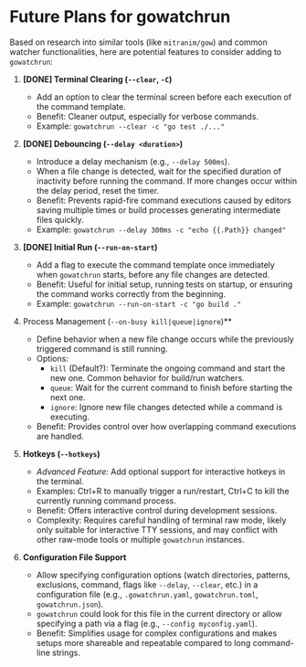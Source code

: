 # Future Plans for gowatchrun

Based on research into similar tools (like `mitranim/gow`) and common watcher functionalities, here are potential features to consider adding to `gowatchrun`:

1.  **[DONE] Terminal Clearing (`--clear`, `-C`)**
    *   Add an option to clear the terminal screen before each execution of the command template.
    *   Benefit: Cleaner output, especially for verbose commands.
    *   Example: `gowatchrun --clear -c "go test ./..."`

2.  **[DONE] Debouncing (`--delay <duration>`)**
    *   Introduce a delay mechanism (e.g., `--delay 500ms`).
    *   When a file change is detected, wait for the specified duration of inactivity before running the command. If more changes occur within the delay period, reset the timer.
    *   Benefit: Prevents rapid-fire command executions caused by editors saving multiple times or build processes generating intermediate files quickly.
    *   Example: `gowatchrun --delay 300ms -c "echo {{.Path}} changed"`

3.  **[DONE] Initial Run (`--run-on-start`)**
    *   Add a flag to execute the command template once immediately when `gowatchrun` starts, before any file changes are detected.
    *   Benefit: Useful for initial setup, running tests on startup, or ensuring the command works correctly from the beginning.
    *   Example: `gowatchrun --run-on-start -c "go build ."`

4.  Process Management (`--on-busy kill|queue|ignore`)**
    *   Define behavior when a new file change occurs while the previously triggered command is still running.
    *   Options:
        *   `kill` (Default?): Terminate the ongoing command and start the new one. Common behavior for build/run watchers.
        *   `queue`: Wait for the current command to finish before starting the next one.
        *   `ignore`: Ignore new file changes detected while a command is executing.
    *   Benefit: Provides control over how overlapping command executions are handled.

5.  **Hotkeys (`--hotkeys`)**
    *   *Advanced Feature:* Add optional support for interactive hotkeys in the terminal.
    *   Examples: Ctrl+R to manually trigger a run/restart, Ctrl+C to kill the currently running command process.
    *   Benefit: Offers interactive control during development sessions.
    *   Complexity: Requires careful handling of terminal raw mode, likely only suitable for interactive TTY sessions, and may conflict with other raw-mode tools or multiple `gowatchrun` instances.

6.  **Configuration File Support**
    *   Allow specifying configuration options (watch directories, patterns, exclusions, command, flags like `--delay`, `--clear`, etc.) in a configuration file (e.g., `.gowatchrun.yaml`, `gowatchrun.toml`, `gowatchrun.json`).
    *   `gowatchrun` could look for this file in the current directory or allow specifying a path via a flag (e.g., `--config myconfig.yaml`).
    *   Benefit: Simplifies usage for complex configurations and makes setups more shareable and repeatable compared to long command-line strings.

